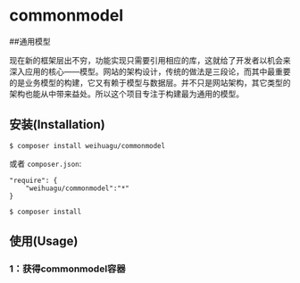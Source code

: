 # commonmodel
##通用模型

现在新的框架层出不穷，功能实现只需要引用相应的库，这就给了开发者以机会来深入应用的核心——模型。网站的架构设计，传统的做法是三段论，而其中最重要的是业务模型的构建，它又有赖于模型与数据层。并不只是网站架构，其它类型的架构也能从中带来益处。所以这个项目专注于构建最为通用的模型。

## 安装(Installation)

```
$ composer install weihuagu/commonmodel
```

或者 `composer.json`:

```
"require": {
	"weihuagu/commonmodel":"*"
}
```

```
$ composer install
```

## 使用(Usage)
### 1：获得commonmodel容器
